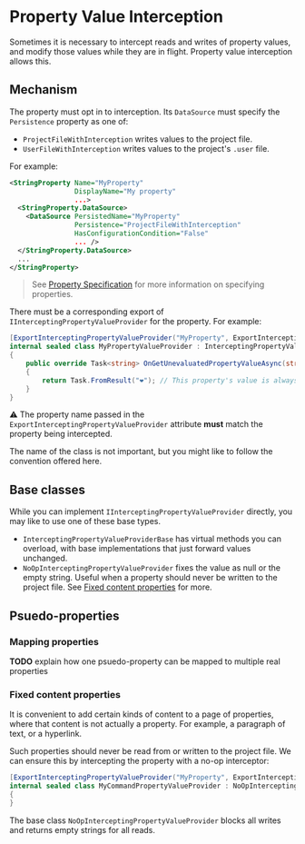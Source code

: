 ﻿# Property Value Interception

Sometimes it is necessary to intercept reads and writes of property values, and modify those values while they are in flight. Property value interception allows this.

## Mechanism

The property must opt in to interception. Its `DataSource` must specify the `Persistence` property as one of:

- `ProjectFileWithInterception` writes values to the project file.
- `UserFileWithInterception` writes values to the project's `.user` file.

For example:

```xml
<StringProperty Name="MyProperty"
                DisplayName="My property"
                ...>
  <StringProperty.DataSource>
    <DataSource PersistedName="MyProperty"
                Persistence="ProjectFileWithInterception"
                HasConfigurationCondition="False"
                ... />
  </StringProperty.DataSource>
  ...
</StringProperty>
```

> See [Property Specification](property-specification.md) for more information on specifying properties.

There must be a corresponding export of `IInterceptingPropertyValueProvider` for the property. For example:

```c#
[ExportInterceptingPropertyValueProvider("MyProperty", ExportInterceptingPropertyValueProviderFile.ProjectFile)]
internal sealed class MyPropertyValueProvider : InterceptingPropertyValueProviderBase
{
    public override Task<string> OnGetUnevaluatedPropertyValueAsync(string propertyName, string unevaluatedPropertyValue, IProjectProperties defaultProperties)
    {
        return Task.FromResult("❤️"); // This property's value is always ❤️
    }
}
```

⚠️ The property name passed in the `ExportInterceptingPropertyValueProvider` attribute **must** match the property being intercepted.

The name of the class is not important, but you might like to follow the convention offered here.

## Base classes

While you can implement `IInterceptingPropertyValueProvider` directly, you may like to use one of these base types.

- `InterceptingPropertyValueProviderBase` has virtual methods you can overload, with base implementations that just forward values unchanged.
- `NoOpInterceptingPropertyValueProvider` fixes the value as null or the empty string. Useful when a property should never be written to the project file. See [Fixed content properties](#fixed-content-properties) for more.

## Psuedo-properties

### Mapping properties

**TODO** explain how one psuedo-property can be mapped to multiple real properties

### Fixed content properties

It is convenient to add certain kinds of content to a page of properties, where that content is not actually a property. For example, a paragraph of text, or a hyperlink.

Such properties should never be read from or written to the project file. We can ensure this by intercepting the property with a no-op interceptor:

```c#
[ExportInterceptingPropertyValueProvider("MyProperty", ExportInterceptingPropertyValueProviderFile.ProjectFile)]
internal sealed class MyCommandPropertyValueProvider : NoOpInterceptingPropertyValueProvider
{
}
```

The base class `NoOpInterceptingPropertyValueProvider` blocks all writes and returns empty strings for all reads.
